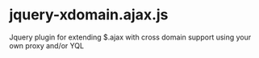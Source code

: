 jquery-xdomain.ajax.js
==============
Jquery plugin for extending $.ajax with cross domain support using your own proxy and/or YQL 
